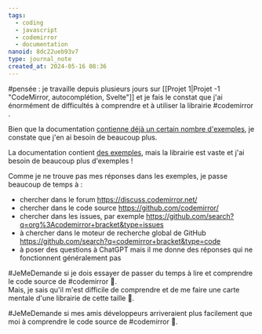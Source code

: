 ```yaml
---
tags:
  - coding
  - javascript
  - codemirror
  - documentation
nanoid: 8dc22ueb93v7
type: journal_note
created_at: 2024-05-16 08:36
---
```

#pensée : je travaille depuis plusieurs jours sur [[Projet 1|Projet -1 "CodeMirror, autocomplétion, Svelte"]] et je fais le constat que j'ai énormément de difficultés à comprendre et à utiliser la librairie #codemirror .

Bien que la documentation [contienne déjà un certain nombre d'exemples](https://codemirror.net/examples/), je constate que j'en ai besoin de beaucoup plus.

La documentation contient [des exemples](https://codemirror.net/examples/), mais la librairie est vaste et j'ai besoin de beaucoup plus d'exemples !

Comme je ne trouve pas mes réponses dans les exemples, je passe beaucoup de temps à :

- chercher dans le forum https://discuss.codemirror.net/
- chercher dans le code source https://github.com/codemirror/
- chercher dans les issues, par exemple https://github.com/search?q=org%3Acodemirror+bracket&type=issues
- à chercher dans le moteur de recherche global de GitHub https://github.com/search?q=codemirror+bracket&type=code
- à poser des questions à ChatGPT mais il me donne des réponses qui ne fonctionnent généralement pas

#JeMeDemande si je dois essayer de passer du temps à lire et comprendre le code source de #codemirror 🤔.  
Mais, je sais qu'il m'est difficile de comprendre et de me faire une carte mentale d'une librairie de cette taille 🤔.

#JeMeDemande si mes amis développeurs arriveraient plus facilement que moi à comprendre le code source de #codemirror 🤔.
